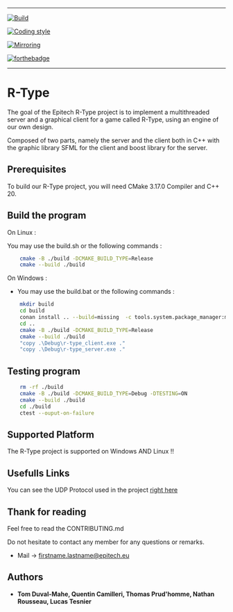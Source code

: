 ***
[![Build](https://github.com/osvegn/R-Type/actions/workflows/build.yml/badge.svg)](https://github.com/osvegn/R-Type/actions/workflows/build.yml)

[![Coding style](https://github.com/osvegn/R-Type/actions/workflows/lints.yml/badge.svg)](https://github.com/osvegn/R-Type/actions/workflows/lints.yml)

[![Mirroring](https://github.com/osvegn/R-Type/actions/workflows/mirroring.yml/badge.svg)](https://github.com/osvegn/R-Type/actions/workflows/mirroring.yml)

[![forthebadge](https://forthebadge.com/images/badges/made-with-c-plus-plus.svg)](https://forthebadge.com)
***

# R-Type

The goal of the Epitech R-Type project is to implement a multithreaded server and a graphical client for a game called R-Type, using an engine of our own design.

Composed of two parts, namely the server and the client both in C++ with the graphic library SFML for the client and boost library for the server.

## Prerequisites

To build our R-Type project, you will need CMake 3.17.0 Compiler and C++ 20.

## Build the program

On Linux :

You may use the build.sh or the following commands :

```bash
    cmake -B ./build -DCMAKE_BUILD_TYPE=Release
    cmake --build ./build
```

On Windows :

* You may use the build.bat or the following commands :

```bash
    mkdir build
    cd build
    conan install .. --build=missing  -c tools.system.package_manager:mode=install -c tools.system.package_manager:sudo=True
    cd ..
    cmake -B ./build -DCMAKE_BUILD_TYPE=Release
    cmake --build ./build
    "copy .\Debug\r-type_client.exe ."
    "copy .\Debug\r-type_server.exe ."
```

## Testing program
```bash
    rm -rf ./build
    cmake -B ./build -DCMAKE_BUILD_TYPE=Debug -DTESTING=ON
    cmake --build ./build
    cd ./build
    ctest --ouput-on-failure
```

## Supported Platform

The R-Type project is supported on Windows AND Linux !!


## Usefulls Links

You can see the UDP Protocol used in the project [right here](https://www.notion.so/3e9469baeb9e4ae2bf05c215babdf142?v=4047238dabd94ec6b7c035eabf6bbc31)


## Thank for reading

Feel free to read the CONTRIBUTING.md

Do not hesitate to contact any member for any questions or remarks.

* Mail -> firstname.lastname@epitech.eu

## Authors

* **Tom Duval-Mahe, Quentin Camilleri, Thomas Prud'homme, Nathan Rousseau, Lucas Tesnier**